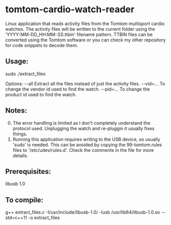 tomtom-cardio-watch-reader
==========================

Linux application that reads activity files from the Tomtom multisport cardio watches.
The activity files will be written to the current folder using the 'YYYY-MM-DD_HH:MM::SS.ttbin' filename pattern.
TTBIN files can be converted using the Tomtom software or you can check my other repository for code snippets to decode them.

Usage:
------
 sudo ./extract_files

Options:
 --all Extract all the files instead of just the activity files.
 --vid=... To change the vendor id used to find the watch.
 --pid=... To change the product id used to find the watch.

Notes:
------
0. The error handling is limited as I don't completely understand the protocol used. Unplugging the watch and re-pluggin it usually fixes things.
1. Running this application requires writing to the USB device, so usually 'sudo' is needed. This can be avoided by copying the 99-tomtom.rules files to '/etc/udev/rules.d'. Check the comments in the file for more details.

Prerequisites:
--------------
libusb 1.0

To compile:
-----------
g++ extract_files.c -I/usr/include/libusb-1.0/ -lusb /usr/lib64/libusb-1.0.so --std=c++11 -o extract_files